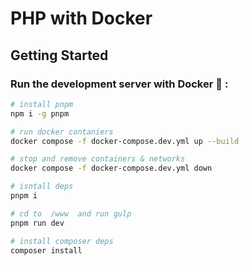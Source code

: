 # PHP with Docker

## Getting Started

### Run the development server with Docker 🐳 :

```bash
# install pnpm
npm i -g pnpm

# run docker contaniers
docker compose -f docker-compose.dev.yml up --build

# stop and remove containers & networks
docker compose -f docker-compose.dev.yml down
```

```bash
# isntall deps
pnpm i

# cd to  /www  and run gulp
pnpm run dev

# install composer deps
composer install

```
